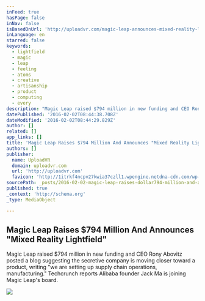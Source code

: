 ```yaml
---
inFeed: true
hasPage: false
inNav: false
isBasedOnUrl: 'http://uploadvr.com/magic-leap-announces-mixed-reality-lightfield-amid-huge-funding-round/'
inLanguage: en
starred: false
keywords:
  - lightfield
  - magic
  - leap
  - feeling
  - atoms
  - creative
  - artisanship
  - product
  - computing
  - every
description: "Magic Leap raised $794 million in new funding and CEO Rony Abovitz posted a blog suggesting the secretive company is moving closer toward a product, writing \"we are setting up supply chain operations, manufacturing.\" Techcrunch reports Alibaba founder Jack Ma is joining Magic Leap's board."
datePublished: '2016-02-02T08:44:38.708Z'
dateModified: '2016-02-02T08:44:29.829Z'
author: []
related: []
app_links: []
title: 'Magic Leap Raises $794 Million And Announces "Mixed Reality Lightfield" - UploadVR'
authors: []
publisher:
  name: UploadVR
  domain: uploadvr.com
  url: 'http://uploadvr.com'
  favicon: 'http://1itrkf4ncpv27kwia37czll1.wpengine.netdna-cdn.com/wp-content/uploads/2015/10/fav1.png'
sourcePath: _posts/2016-02-02-magic-leap-raises-dollar794-million-and-announces-mixed-reality.md
published: true
_context: 'http://schema.org'
_type: MediaObject

---
```

<article style=""><h1>Magic Leap Raises $794 Million And Announces "Mixed Reality Lightfield"</h1><p>Magic Leap raised $794 million in new funding and CEO Rony Abovitz posted a blog suggesting the secretive company is moving closer toward a product, writing "we are setting up supply chain operations, manufacturing." Techcrunch reports Alibaba founder Jack Ma is joining Magic Leap's board.</p><img src="http://uploadvr.com/wp-content/uploads/2015/12/Magic-Leap-Dragon.jpg" /></article>